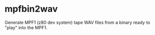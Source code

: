 # mpfbin2wav
Generate MPF1 (z80 dev system) tape WAV files from a binary ready to "play" into the MPF1.
